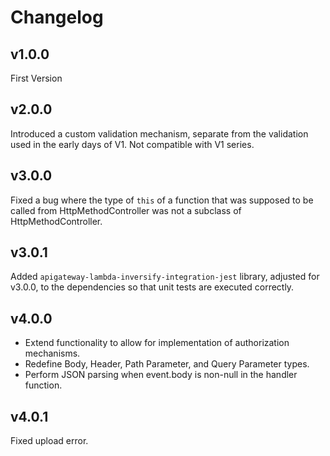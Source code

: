# Changelog

## v1.0.0

First Version

## v2.0.0

Introduced a custom validation mechanism, separate from the validation used in the early days of V1.
Not compatible with V1 series.

## v3.0.0

Fixed a bug where the type of `this` of a function that was supposed to be called from HttpMethodController was not a subclass of HttpMethodController.

## v3.0.1

Added `apigateway-lambda-inversify-integration-jest` library, adjusted for v3.0.0, to the dependencies so that unit tests are executed correctly.

## v4.0.0

- Extend functionality to allow for implementation of authorization mechanisms.
- Redefine Body, Header, Path Parameter, and Query Parameter types.
- Perform JSON parsing when event.body is non-null in the handler function.

## v4.0.1

Fixed upload error.
